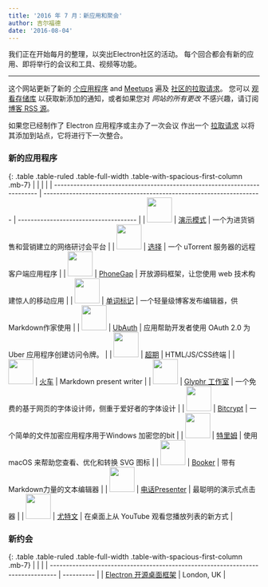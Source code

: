 ```yaml
---
title: '2016 年 7 月：新应用和聚会'
author: 吉尔福德
date: '2016-08-04'
---
```


我们正在开始每月的整理，以突出Electron社区的活动。 每个回合都会有新的应用、即将举行的会议和工具、视频等功能。

---

这个网站更新了新的 [个应用程序](https://electronjs.org/apps) and [Meetups](https://electronjs.org/community) 遍及 [社区的拉取请求](https://github.com/electron/electronjs.org/pulls)。 您可以 [观看存储库](https://github.com/electron/electronjs.org) 以获取新添加的通知，或者如果您对 _网站的所有更改_ 不感兴趣，请订阅 [博客 RSS 源](https://electronjs.org/feed.xml)。

如果您已经制作了 Electron 应用程序或主办了一次会议 作出一个 [拉取请求](https://github.com/electron/electronjs.org) 以将其添加到站点，它将进行下一次整合。

### 新的应用程序

{: .table .table-ruled .table-full-width .table-with-spacious-first-column .mb-7}
|                                                                           |                                                                      |                                       |
| ------------------------------------------------------------------------- | -------------------------------------------------------------------- | ------------------------------------- |
| <img src="/images/apps/demio.png" width="50" />          | [演示模式](https://demio.com)                                            | 一个为进货销售和营销建立的网络研讨会平台                  |
| <img src="/images/apps/electorrent.png" width="50" />    | [选择](https://github.com/Tympanix/Electorrent)                        | 一个 uTorrent 服务器的远程客户端应用程序             |
| <img src="/images/apps/phonegap.png" width="50" />       | [PhoneGap](http://phonegap.com/products/#desktop-app-section)        | 开放源码框架，让您使用 web 技术构建惊人的移动应用           |
| <img src="/images/apps/wordmark.png" width="50" />       | [单词标记](http://wordmarkapp.com)                                       | 一个轻量级博客发布编辑器，供Markdown作家使用            |
| <img src="/images/apps/ubauth.png" width="50" />         | [UbAuth](http://ubauth.enytc.com)                                    | 应用帮助开发者使用 OAuth 2.0 为Uber 应用程序创建访问令牌。 |
| <img src="/images/apps/hyperterm.png" width="50" />      | [超期](https://hyperterm.org)                                          | HTML/JS/CSS终端                         |
| <img src="/images/apps/marp.png" width="50" />           | [火车](https://yhatt.github.io/marp)                                   | Markdown present writer               |
| <img src="/images/apps/glyphrstudio.png" width="50" />   | [Glyphr 工作室](https://github.com/glyphr-studio/Glyphr-Studio-Desktop) | 一个免费的基于网页的字体设计师，侧重于爱好者的字体设计           |
| <img src="/images/apps/bitcrypt.png" width="50" />       | [Bitcrypt](https://github.com/Nazgul07/BitCrypt)                     | 一个简单的文件加密应用程序用于Windows 加密您的bit        |
| <img src="/images/apps/trym.png" width="50" />           | [特里姆](http://kontentapps.com/trym)                                   | 使用 macOS 来帮助您查看、优化和转换 SVG 图标          |
| <img src="/images/apps/booker.png" width="50" />         | [Booker](http://apps.meamka.me/booker)                               | 带有Markdown力量的文本编辑器                    |
| <img src="/images/apps/phonepresenter.png" width="50" /> | [电话Presenter](https://phonepresenter.com)                            | 最聪明的演示式点击器                            |
| <img src="/images/apps/yout-player.png" width="50" />    | [尤特文](https://youtplayer.github.io)                                  | 在桌面上从 YouTube 观看您播放列表的新方式             |

### 新约会

{: .table .table-ruled .table-full-width .table-with-spacious-first-column .mb-7}
|                                                                                  |            |
| -------------------------------------------------------------------------------- | ---------- |
| [Electron 开源桌面框架](http://www.meetup.com/Electron-Open-Source-Desktop-Framework/) | London, UK |


